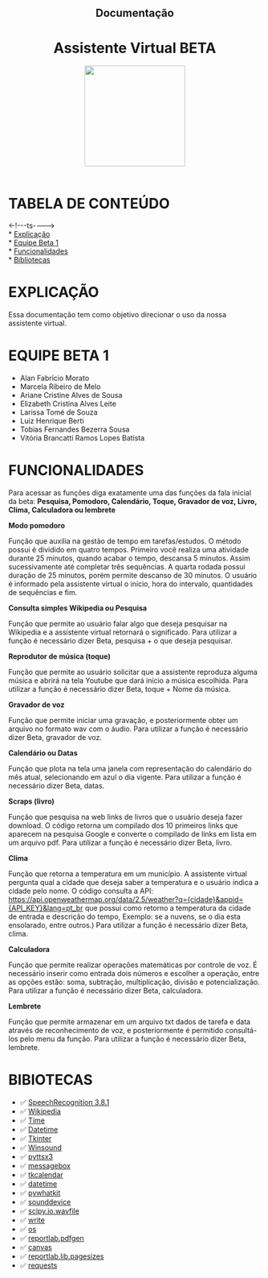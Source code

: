 <h2 align = "center">
    Documentação
<h4/>

<h1 align = "center"> Assistente Virtual BETA </h1>

<div align="center">
<img src="https://user-images.githubusercontent.com/102003274/160285282-b3d220d2-bf73-4aba-9c86-74a6a4b640b0.png" width="200px" />
</div>

<br>

# TABELA DE CONTEÚDO
<-!---ts----> <br>
    * [Explicação](#Explicação) <br>
    * [Equipe Beta 1](#Equipe-beta-1) <br>
    * [Funcionalidades](#Funcionalidades) <br>
    * [Bibliotecas](#Bibliotecas) <br>



# EXPLICAÇÃO

Essa documentação tem como objetivo direcionar o uso da nossa assistente virtual.

# EQUIPE BETA 1

* Alan Fabrício Morato
* Marcela Ribeiro de Melo
* Ariane Cristine Alves de Sousa
* Elizabeth Cristina Alves Leite
* Larissa Tomé de Souza
* Luiz Henrique Berti
* Tobias Fernandes Bezerra Sousa
* Vitória Brancatti Ramos  Lopes Batista


# FUNCIONALIDADES

Para acessar as funções diga exatamente uma das funções da fala inicial da beta:
**Pesquisa, Pomodoro, Calendário, Toque, Gravador de voz, Livro, Clima, Calculadora ou lembrete**

**Modo pomodoro**
    
Função que auxilia na gestão de tempo em tarefas/estudos. O método possui é dividido em quatro tempos. Primeiro você realiza uma atividade durante 25 minutos, quando acabar o tempo, descansa 5 minutos. Assim sucessivamente até completar três sequências. A quarta rodada possui duração de 25 minutos, porém permite descanso de 30 minutos. O usuário é informado pela assistente virtual o início, hora do intervalo, quantidades de sequências e fim.

**Consulta simples Wikipedia ou Pesquisa**
    
Função que permite ao usuário falar algo que deseja pesquisar na Wikipedia e a assistente virtual retornará o significado. Para utilizar a função é necessário dizer Beta, pesquisa + o que deseja pesquisar.

**Reprodutor de música (toque)**
    
Função que permite ao usuário solicitar que a assistente reproduza alguma música e abrirá na tela Youtube que dará início a música escolhida. Para utilizar a função é necessário dizer Beta, toque + Nome da música.

**Gravador de voz**
    
Função que permite iniciar uma gravação, e posteriormente obter um arquivo no formato wav com o áudio. Para utilizar a função é necessário dizer Beta, gravador de voz.

**Calendário ou Datas**
    
Função que plota na tela uma janela com representação do calendário do mês atual, selecionando em azul o dia vigente. Para utilizar a função é necessário dizer Beta, datas.

**Scraps (livro)**
    
Função que pesquisa na web links de livros que o usuário deseja fazer download. O código retorna um compilado dos 10 primeiros links que aparecem na pesquisa Google e converte o compilado de links em lista em um arquivo pdf. Para utilizar a função é necessário dizer Beta, livro.

**Clima**
    
Função que retorna a temperatura em um município. A assistente virtual pergunta qual a cidade que deseja saber a temperatura e o usuário indica a cidade pelo nome. O código consulta a API: https://api.openweathermap.org/data/2.5/weather?q={cidade}&appid={API_KEY}&lang=pt_br que possui como retorno a temperatura da cidade de entrada e descrição do tempo, Exemplo: se a nuvens, se o dia esta ensolarado, entre outros.) Para utilizar a função é necessário dizer Beta, clima.

**Calculadora**
    
Função que permite realizar operações matemáticas por controle de voz. É necessário inserir como entrada dois números e escolher a operação, entre as opções estão: soma, subtração, multiplicação, divisão e potencialização. Para utilizar a função é necessário dizer Beta, calculadora.

**Lembrete**
    
Função que permite armazenar em um arquivo txt dados de tarefa e data através de reconhecimento de voz, e posteriormente é permitido consultá-los pelo menu da função. Para utilizar a função é necessário dizer Beta, lembrete.


# BIBIOTECAS

- ✅ [SpeechRecognition 3.8.1](https://pypi.org/project/SpeechRecognition/)
- ✅ [Wikipedia](https://pypi.org/project/wikipedia/)
- ✅ [Time](https://pypi.org/project/time/)
- ✅ [Datetime](https://pypi.org/project/DateTime/)
- ✅ [Tkinter](https://pypi.org/project/tk-tools/)
- ✅ [Winsound](https://pypi.org/project/wav-win-sound/)
- ✅ [pyttsx3](https://pypi.org/project/pyttsx3/)
- ✅ [messagebox](https://pypi.org/project/PyMsgBox/)
- ✅ [tkcalendar](https://pypi.org/project/tkcalendar/)
- ✅ [datetime](https://pypi.org/project/DateTime/)
- ✅ [pywhatkit](https://pypi.org/project/pywhatkit/)
- ✅ [sounddevice](https://pypi.org/project/sounddevice/)
- ✅ [scipy.io.wavfile](https://pypi.org/project/scipy/)
- ✅ [write](https://pypi.org/project/write/)
- ✅ [os](https://pypi.org/project/os-sys/)
- ✅ [reportlab.pdfgen](https://pypi.org/project/reportlab/)
- ✅ [canvas](https://pypi.org/project/canvas/)
- ✅ [reportlab.lib.pagesizes](https://pypi.org/project/reportlab/)
- ✅ [requests](https://pypi.org/project/requests/)


